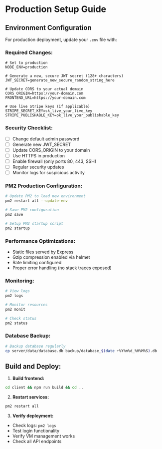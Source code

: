 # Production Setup Guide

## Environment Configuration

For production deployment, update your `.env` file with:

### Required Changes:
```env
# Set to production
NODE_ENV=production

# Generate a new, secure JWT secret (128+ characters)
JWT_SECRET=generate_new_secure_random_string_here

# Update CORS to your actual domain
CORS_ORIGIN=https://your-domain.com
FRONTEND_URL=https://your-domain.com

# Use live Stripe keys (if applicable)
STRIPE_SECRET_KEY=sk_live_your_live_key
STRIPE_PUBLISHABLE_KEY=pk_live_your_publishable_key
```

### Security Checklist:
- [ ] Change default admin password
- [ ] Generate new JWT_SECRET 
- [ ] Update CORS_ORIGIN to your domain
- [ ] Use HTTPS in production
- [ ] Enable firewall (only ports 80, 443, SSH)
- [ ] Regular security updates
- [ ] Monitor logs for suspicious activity

### PM2 Production Configuration:
```bash
# Update PM2 to load new environment
pm2 restart all --update-env

# Save PM2 configuration
pm2 save

# Setup PM2 startup script
pm2 startup
```

### Performance Optimizations:
- Static files served by Express
- Gzip compression enabled via helmet
- Rate limiting configured
- Proper error handling (no stack traces exposed)

### Monitoring:
```bash
# View logs
pm2 logs

# Monitor resources
pm2 monit

# Check status
pm2 status
```

### Database Backup:
```bash
# Backup database regularly
cp server/data/database.db backup/database_$(date +%Y%m%d_%H%M%S).db
```

## Build and Deploy:

1. **Build frontend:**
```bash
cd client && npm run build && cd ..
```

2. **Restart services:**
```bash
pm2 restart all
```

3. **Verify deployment:**
- Check logs: `pm2 logs`
- Test login functionality
- Verify VM management works
- Check all API endpoints 